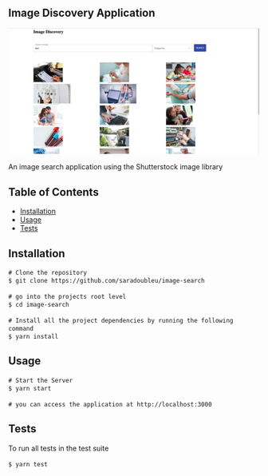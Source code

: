 ## Image Discovery Application
<a href="https://github.com/saradoubleu/image-search/"><img src="https://github.com/saradoubleu/image-search/blob/master/public/screen.png"></a>


An image search application using the Shutterstock image library

## Table of Contents

- [Installation](#installation)
- [Usage](#usage)
- [Tests](#tests)

## Installation

```
# Clone the repository
$ git clone https://github.com/saradoubleu/image-search

# go into the projects root level
$ cd image-search

# Install all the project dependencies by running the following command
$ yarn install
```

## Usage

```
# Start the Server
$ yarn start

# you can access the application at http://localhost:3000
```

## Tests
To run all tests in the test suite

`$ yarn test`

